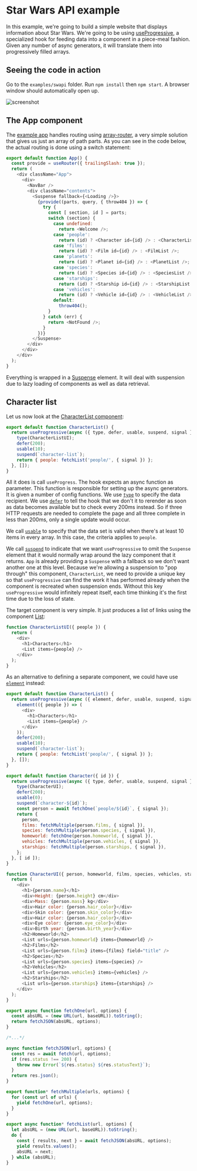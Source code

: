 # Star Wars API example

In this example, we're going to build a simple website that displays information about Star Wars. We're going to
be using [useProgressive](../../doc/useProgress.md), a specialized hook for feeding data into a component in
a piece-meal fashion. Given any number of async generators, it will translate them into progressively filled arrays.

## Seeing the code in action

Go to the `examples/swapi` folder. Run `npm install` then `npm start`. A browser window should automatically
open up.

![screenshot](./img/screenshot-1.jpg)

## The App component

The [example app](./src/App.js) handles routing using [array-router](https://github.com/chung-leong/array-router),
a very simple solution that gives us just an array of path parts. As you can see in the code below, the actual
routing is done using a switch statement:

```js
export default function App() {
  const provide = useRouter({ trailingSlash: true });
  return (
    <div className="App">
      <div>
        <NavBar />
        <div className="contents">
          <Suspense fallback={<Loading />}>
            {provide((parts, query, { throw404 }) => {
              try {
                const [ section, id ] = parts;
                switch (section) {
                  case undefined:
                    return <Welcome />;
                  case 'people':
                    return (id) ? <Character id={id} /> : <CharacterList />;
                  case 'films':
                    return (id) ? <Film id={id} /> : <FilmList />;
                  case 'planets':
                    return (id) ? <Planet id={id} /> : <PlanetList />;
                  case 'species':
                    return (id) ? <Species id={id} /> : <SpeciesList />;
                  case 'starships':
                    return (id) ? <Starship id={id} /> : <StarshipList />;
                  case 'vehicles':
                    return (id) ? <Vehicle id={id} /> : <VehicleList />;
                  default:
                    throw404();
                }
              } catch (err) {
                return <NotFound />;
              }
            })}
          </Suspense>
        </div>
      </div>
    </div>
  );
}
```

Everything is wrapped in a [Suspense](https://reactjs.org/docs/react-api.html#suspense) element. It will deal with
suspension due to lazy loading of components as well as data retrieval.

## Character list

Let us now look at the [CharacterList component](./src/CharacterList.js):

```js
export default function CharacterList() {
  return useProgressive(async ({ type, defer, usable, suspend, signal }) => {
    type(CharacterListUI);
    defer(200);
    usable(10);
    suspend(`character-list`);
    return { people: fetchList('people/', { signal }) };
  }, []);
}
```

All it does is call `useProgress`. The hook expects an async function as parameter. This function is responsible
for setting up the async generators. It is given a number of config functions. We use [`type`](../../doc/type.md) to
specify the data recipient. We use [`defer`](../../doc/defer.md) to tell the hook that we don't it to rerender as soon
as data becomes available but to check every 200ms instead. So if three HTTP requests are needed to complete the page
and all three complete in less than 200ms, only a single update would occur.

We call [`usable`](../../doc/usable.md) to specify that the data set is valid when there's at least 10 items in every
array. In this case, the criteria applies to `people`.

We call [`suspend`](../../doc/suspend.md) to indicate that we want `useProgressive` to omit the `Suspense` element that
it would normally wrap around the lazy component that it returns. `App` is already providing a `Suspense` with a
fallback so we don't want another one at this level. Because we're allowing a suspension to "pop through" this
component, `CharacterList`, we need to provide a unique key so that `useProgressive` can find the work it has
performed already when the component is recreated when suspension ends. Without this key `useProgressive` would
infinitely repeat itself, each time thinking it's the first time due to the loss of state.

The target component is very simple. It just produces a list of links using the component [List](./src/List.js):

```js
function CharacterListUI({ people }) {
  return (
    <div>
      <h1>Characters</h1>
      <List items={people} />
    </div>
  );
}
```

As an alternative to defining a separate component, we could have use [`element`](../../doc/element.md) instead:

```js
export default function CharacterList() {
  return useProgressive(async ({ element, defer, usable, suspend, signal }) => {
    element(({ people }) => (
      <div>
        <h1>Characters</h1>
        <List items={people} />
      </div>
    ));
    defer(200);
    usable(10);
    suspend(`character-list`);
    return { people: fetchList('people/', { signal }) };
  }, []);
}
```



```js
export default function Character({ id }) {
  return useProgressive(async ({ type, defer, usable, suspend, signal }) => {
    type(CharacterUI);
    defer(200);
    usable(0);
    suspend(`character-${id}`);
    const person = await fetchOne(`people/${id}`, { signal });
    return {
      person,
      films: fetchMultiple(person.films, { signal }),
      species: fetchMultiple(person.species, { signal }),
      homeworld: fetchOne(person.homeworld, { signal }),
      vehicles: fetchMultiple(person.vehicles, { signal }),
      starships: fetchMultiple(person.starships, { signal }),
    };
  }, [ id ]);
}

function CharacterUI({ person, homeworld, films, species, vehicles, starships }) {
  return (
    <div>
      <h1>{person.name}</h1>
      <div>Height: {person.height} cm</div>
      <div>Mass: {person.mass} kg</div>
      <div>Hair color: {person.hair_color}</div>
      <div>Skin color: {person.skin_color}</div>
      <div>Hair color: {person.hair_color}</div>
      <div>Eye color: {person.eye_color}</div>
      <div>Birth year: {person.birth_year}</div>
      <h2>Homeworld</h2>
      <List urls={person.homeworld} items={homeworld} />
      <h2>Films</h2>
      <List urls={person.films} items={films} field="title" />
      <h2>Species</h2>
      <List urls={person.species} items={species} />
      <h2>Vehicles</h2>
      <List urls={person.vehicles} items={vehicles} />
      <h2>Starships</h2>
      <List urls={person.starships} items={starships} />
    </div>
  );
}
```

```js
export async function fetchOne(url, options) {
  const absURL = (new URL(url, baseURL)).toString();
  return fetchJSON(absURL, options);
}

/*...*/

async function fetchJSON(url, options) {
  const res = await fetch(url, options);
  if (res.status !== 200) {
    throw new Error(`${res.status} ${res.statusText}`);
  }
  return res.json();
}
```

```js
export function* fetchMultiple(urls, options) {
  for (const url of urls) {
    yield fetchOne(url, options);
  }
}
```

```js
export async function* fetchList(url, options) {
  let absURL = (new URL(url, baseURL)).toString();
  do {
    const { results, next } = await fetchJSON(absURL, options);
    yield results.values();
    absURL = next;
  } while (absURL);
}
```
